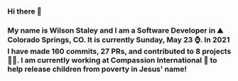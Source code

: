 ### Hi there 👋

### My name is Wilson Staley and I am a Software Developer in ⛰ Colorado Springs, CO.  It is currently Sunday, May 23 ⌚. In 2021 I have made 160 commits, 27 PRs, and contributed to 8 projects 👨‍💻. I am currently working at Compassion International 🏢 to help release children from poverty in Jesus' name!